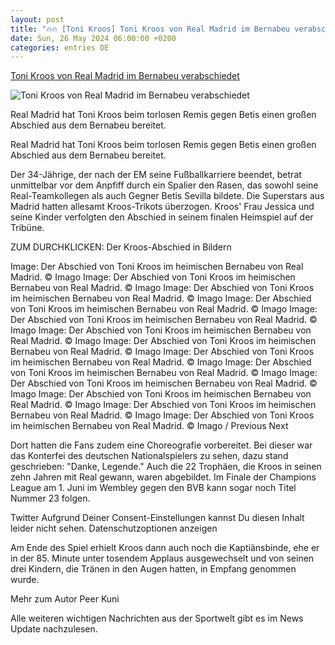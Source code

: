 ```yaml
---
layout: post
title: "🔥🔥 [Toni Kroos] Toni Kroos von Real Madrid im Bernabeu verabschiedet"
date: Sun, 26 May 2024 06:00:00 +0200
categories: entries DE
---
```

[Toni Kroos von Real Madrid im Bernabeu verabschiedet](https://sport.sky.de/fussball/artikel/toni-kroos-von-real-madrid-im-bernabeu-verabschiedet/13143149/34502)

![Toni Kroos von Real Madrid im Bernabeu verabschiedet](https://e6.365dm.de/24/05/1600x900/skysport_de-kroos-real_6566057.jpg?20240525222430)

Real Madrid hat Toni Kroos beim torlosen Remis gegen Betis einen großen Abschied aus dem Bernabeu bereitet.

Real Madrid hat Toni Kroos beim torlosen Remis gegen Betis einen großen Abschied aus dem Bernabeu bereitet.

Der 34-Jährige, der nach der EM seine Fußballkarriere beendet, betrat unmittelbar vor dem Anpfiff durch ein Spalier den Rasen, das sowohl seine Real-Teamkollegen als auch Gegner Betis Sevilla bildete. Die Superstars aus Madrid hatten allesamt Kroos-Trikots überzogen. Kroos' Frau Jessica und seine Kinder verfolgten den Abschied in seinem finalen Heimspiel auf der Tribüne.

ZUM DURCHKLICKEN: Der Kroos-Abschied in Bildern

Image: Der Abschied von Toni Kroos im heimischen Bernabeu von Real Madrid. © Imago Image: Der Abschied von Toni Kroos im heimischen Bernabeu von Real Madrid. © Imago Image: Der Abschied von Toni Kroos im heimischen Bernabeu von Real Madrid. © Imago Image: Der Abschied von Toni Kroos im heimischen Bernabeu von Real Madrid. © Imago Image: Der Abschied von Toni Kroos im heimischen Bernabeu von Real Madrid. © Imago Image: Der Abschied von Toni Kroos im heimischen Bernabeu von Real Madrid. © Imago Image: Der Abschied von Toni Kroos im heimischen Bernabeu von Real Madrid. © Imago Image: Der Abschied von Toni Kroos im heimischen Bernabeu von Real Madrid. © Imago Image: Der Abschied von Toni Kroos im heimischen Bernabeu von Real Madrid. © Imago Image: Der Abschied von Toni Kroos im heimischen Bernabeu von Real Madrid. © Imago Image: Der Abschied von Toni Kroos im heimischen Bernabeu von Real Madrid. © Imago Image: Der Abschied von Toni Kroos im heimischen Bernabeu von Real Madrid. © Imago Image: Der Abschied von Toni Kroos im heimischen Bernabeu von Real Madrid. © Imago / Previous Next

Dort hatten die Fans zudem eine Choreografie vorbereitet. Bei dieser war das Konterfei des deutschen Nationalspielers zu sehen, dazu stand geschrieben: "Danke, Legende." Auch die 22 Trophäen, die Kroos in seinen zehn Jahren mit Real gewann, waren abgebildet. Im Finale der Champions League am 1. Juni im Wembley gegen den BVB kann sogar noch Titel Nummer 23 folgen.

Twitter Aufgrund Deiner Consent-Einstellungen kannst Du diesen Inhalt leider nicht sehen. Datenschutzoptionen anzeigen

Am Ende des Spiel erhielt Kroos dann auch noch die Kaptiänsbinde, ehe er in der 85. Minute unter tosendem Applaus ausgewechselt und von seinen drei Kindern, die Tränen in den Augen hatten, in Empfang genommen wurde.

Mehr zum Autor Peer Kuni

Alle weiteren wichtigen Nachrichten aus der Sportwelt gibt es im News Update nachzulesen.

